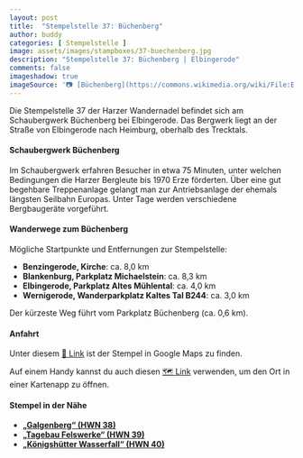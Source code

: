 ```yaml
---
layout: post
title:  "Stempelstelle 37: Büchenberg"
author: buddy
categories: [ Stempelstelle ]
image: assets/images/stampboxes/37-buechenberg.jpg
description: "Stempelstelle 37: Büchenberg | Elbingerode"
comments: false
imageshadow: true
imageSource: '📷 [Büchenberg](https://commons.wikimedia.org/wiki/File:B%C3%BCchenberg.jpg) von <a href="//commons.wikimedia.org/wiki/User:B.Thomas95" title="User:B.Thomas95">Thomas Binder</a> unter Lizenz [CC BY-SA 4.0](https://creativecommons.org/licenses/by-sa/4.0)'
---
```



Die Stempelstelle 37 der Harzer Wandernadel befindet sich am Schaubergwerk Büchenberg bei Elbingerode. Das Bergwerk liegt an der Straße von Elbingerode nach Heimburg, oberhalb des Trecktals.

#### Schaubergwerk Büchenberg

Im Schaubergwerk erfahren Besucher in etwa 75 Minuten, unter welchen Bedingungen die Harzer Bergleute bis 1970 Erze förderten. Über eine gut begehbare Treppenanlage gelangt man zur Antriebsanlage der ehemals längsten Seilbahn Europas. Unter Tage werden verschiedene Bergbaugeräte vorgeführt.

#### Wanderwege zum Büchenberg

Mögliche Startpunkte und Entfernungen zur Stempelstelle:

- **Benzingerode, Kirche**: ca. 8,0 km
- **Blankenburg, Parkplatz Michaelstein**: ca. 8,3 km
- **Elbingerode, Parkplatz Altes Mühlental**: ca. 4,0 km
- **Wernigerode, Wanderparkplatz Kaltes Tal B244**: ca. 3,0 km

Der kürzeste Weg führt vom Parkplatz Büchenberg (ca. 0,6 km).

#### Anfahrt

Unter diesem [📍 Link](https://www.google.com/maps/dir/?api=1&origin=&destination=51.79104%2C%2010.81842) ist der Stempel in Google Maps zu finden.

<div class="android-only">
  Auf einem Handy kannst du auch diesen 
  <a href="geo:51.79104,10.81842">🗺️ Link</a> 
  verwenden, um den Ort in einer Kartenapp zu öffnen.
  <p></p>
</div>

#### Stempel in der Nähe

- [**„Galgenberg“ (HWN 38)**](/stempelstelle-38-galgenberg)
- [**„Tagebau Felswerke“ (HWN 39)**](/stempelstelle-39-tagebau-felswerke)
- [**„Königshütter Wasserfall“ (HWN 40)**](/stempelstelle-40-koenigshuetter-wasserfall)
